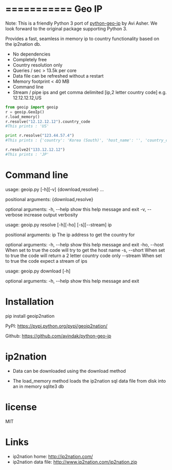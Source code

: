 ===========
Geo IP
===========

Note: This is a friendly Python 3 port of [python-geo-ip](https://github.com/avindak/python-geo-ip) by Avi Asher. We look forward to the original package supporting Python 3.

Provides a fast, seamless in memory ip to country functionality based on the ip2nation db.

- No dependencies
- Completely free
- Country resolution only
- Queries / sec > 13.5k per core
- Data file can be refreshed without a restart
- Memory footprint < 40 MB
- Command line
- Stream / pipe ips and get comma delimited [ip,2 letter country code] e.g. 12.12.12.12,US

```python
from geoip import geoip
r = geoip.GeoIp()
r.load_memory()
r.resolve("12.12.12.12").country_code
#This prints : 'US'

print r.resolve("123.44.57.4")
#This prints : {'country': 'Korea (South)', 'host_name': '', 'country_code': 'KR'}

r.resolve2("133.12.12.12")
#This prints : 'JP'
```

# Command line

usage: geoip.py [-h][-v] {download,resolve} ...

positional arguments:
{download,resolve}

optional arguments:
-h, --help show this help message and exit
-v, --verbose increase output verbosity

usage: geoip.py resolve [-h][-ho] [-s][--stream] ip

positional arguments:
ip The ip address to get the country for

optional arguments:
-h, --help show this help message and exit
-ho, --host When set to true the code will try to get the host name
-s, --short When set to true the code will return a 2 letter country code
only
--stream When set to true the code expect a stream of ips

usage: geoip.py download [-h]

optional arguments:
-h, --help show this help message and exit

# Installation

pip install geoip2nation

PyPI: https://pypi.python.org/pypi/geoip2nation/

Github: https://github.com/avindak/python-geo-ip

# ip2nation

- Data can be downloaded using the download method

- The load_memory method loads the ip2nation sql data file from disk into an in memory sqlite3 db

# license

MIT

# Links

- ip2nation home: http://ip2nation.com/
- ip2nation data file: http://www.ip2nation.com/ip2nation.zip
